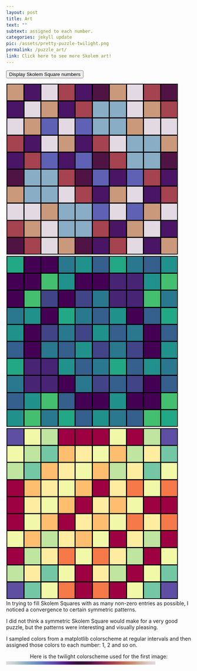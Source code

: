 ```yaml
---
layout: post
title: Art
text: ""
subtext: assigned to each number.
categories: jekyll update
pic: /assets/pretty-puzzle-twilight.png
permalink: /puzzle_art/
link: Click here to see more Skolem art!
---
```

<a href="#" onclick="toggleNumbers(); return false;"><button>Display Skolem Square numbers</button></a>
<div class="page-wrap-art">
  <img id="art1" class="medsmall_img" src="/assets/art-page/pretty-puzzle-twilight.png">

  <img id="art3" class="medsmall_img" src="/assets/art-page/pretty-puzzle-viridis.png">

  <img id="art2" class="medsmall_img" src="/assets/art-page/pretty-puzzle-Spectral.png">
</div>

<div class="page-wrap-text">In trying to fill Skolem Squares with as many non-zero entries as possible, I noticed a convergence to certain symmetric patterns.

I did not think a symmetric Skolem Square would make for a very good puzzle, but the patterns were interesting and visually pleasing.

I sampled colors from a matplotlib colorscheme at regular intervals and then assigned those colors to each number: 1, 2 and so on.

<center>Here is the twilight colorscheme used for the first image:</center><img class="medsmall" src="/assets/colormap.jpeg">
</div>
